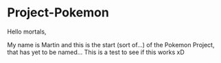# Project-Pokemon

Hello mortals,

My name is Martin and this is the start (sort of...) of the Pokemon Project, that has yet to be named...
This is a test to see if this works xD
